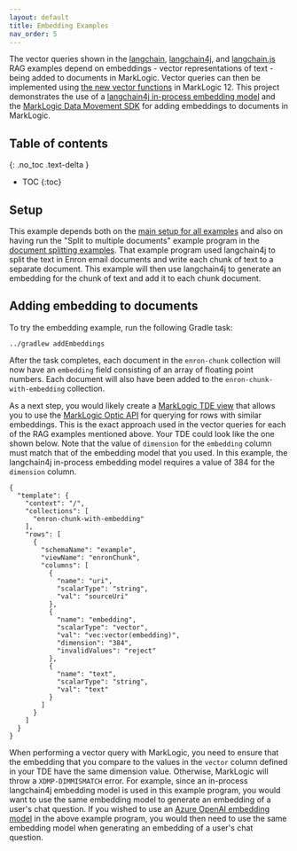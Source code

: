 ```yaml
---
layout: default
title: Embedding Examples
nav_order: 5
---
```


The vector queries shown in the [langchain](../rag-langchain-python/README.md),
[langchain4j](../rag-langchain-java), and [langchain.js](../rag-langchain-js/README.md) RAG examples
depend on embeddings - vector representations of text - being added to documents in MarkLogic. Vector queries can
then be implemented using [the new vector functions](https://docs.marklogic.com/12.0/js/vec) in MarkLogic 12.
This project demonstrates the use of a
[langchain4j in-process embedding model](https://docs.langchain4j.dev/integrations/embedding-models/in-process) and
the [MarkLogic Data Movement SDK](https://docs.marklogic.com/guide/java/data-movement) for adding embeddings to
documents in MarkLogic.

## Table of contents
{: .no_toc .text-delta }

- TOC
{:toc}

## Setup

This example depends both on the [main setup for all examples](../setup/README.md) and also on having run the
"Split to multiple documents" example program in the
[document splitting examples](../splitting-langchain-java/README.md). That example program used langchain4j to split
the text in Enron email documents and write each chunk of text to a separate document. This example will then use
langchain4j to generate an embedding for the chunk of text and add it to each chunk document.

## Adding embedding to documents

To try the embedding example, run the following Gradle task:

    ../gradlew addEmbeddings

After the task completes, each document in the `enron-chunk` collection will now have an `embedding` field
consisting of an array of floating point numbers. Each document will also have been added to the
`enron-chunk-with-embedding` collection.

As a next step, you would likely create a [MarkLogic TDE view](https://docs.marklogic.com/guide/app-dev/TDE) that
allows you to use the [MarkLogic Optic API](https://docs.marklogic.com/guide/app-dev/OpticAPI) for querying for rows
with similar embeddings. This is the exact approach used in the vector queries for each of the RAG examples mentioned
above. Your TDE could look like the one shown below. Note that the value of `dimension` for the `embedding` column
must match that of the embedding model that you used. In this example, the langchain4j in-process embedding model
requires a value of 384 for the `dimension` column.

```
{
  "template": {
    "context": "/",
    "collections": [
      "enron-chunk-with-embedding"
    ],
    "rows": [
      {
        "schemaName": "example",
        "viewName": "enronChunk",
        "columns": [
          {
            "name": "uri",
            "scalarType": "string",
            "val": "sourceUri"
          },
          {
            "name": "embedding",
            "scalarType": "vector",
            "val": "vec:vector(embedding)",
            "dimension": "384",
            "invalidValues": "reject"
          },
          {
            "name": "text",
            "scalarType": "string",
            "val": "text"
          }
        ]
      }
    ]
  }
}
```

When performing a vector query with MarkLogic, you need to ensure that the embedding that you compare to the values
in the `vector` column defined in your TDE have the same dimension value. Otherwise, MarkLogic will throw a
`XDMP-DIMMISMATCH` error. For example, since an in-process langchain4j embedding model is used in this example program,
you would want to use the same embedding model to generate an embedding of a user's chat question. If you wished to
use an [Azure OpenAI embedding model](https://docs.langchain4j.dev/integrations/embedding-models/azure-open-ai)
in the above example program, you would then need to use the same embedding model when generating an embedding of a
user's chat question.
